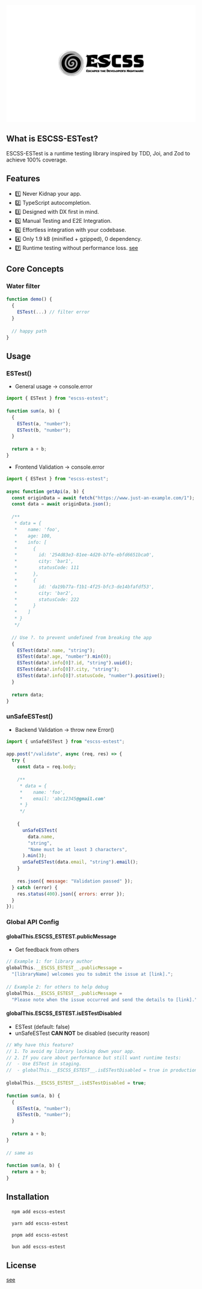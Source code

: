 ![logo](https://github.com/ESCSS-labs/ESCSS/blob/main/assets/logo.png)

## What is ESCSS-ESTest?

ESCSS-ESTest is a runtime testing library inspired by TDD, Joi, and Zod to achieve 100% coverage.

## Features

- 1️⃣ Never Kidnap your app.
- 2️⃣ TypeScript autocompletion.
- 3️⃣ Designed with DX first in mind.
- 5️⃣ Manual Testing and E2E Integration.
- 6️⃣ Effortless integration with your codebase.
- 4️⃣ Only 1.9 kB (minified + gzipped), 0 dependency.
- 7️⃣ Runtime testing without performance loss. [see](#globalthisescss_estestisestestdisabled)

## Core Concepts

### Water filter

```js
function demo() {
  {
    ESTest(...) // filter error
  }

  // happy path
}
```

## Usage

### ESTest()

- General usage -> console.error

```js
import { ESTest } from "escss-estest";

function sum(a, b) {
  {
    ESTest(a, "number");
    ESTest(b, "number");
  }

  return a + b;
}
```

- Frontend Validation -> console.error

```js
import { ESTest } from "escss-estest";

async function getApi(a, b) {
  const originData = await fetch("https://www.just-an-example.com/1");
  const data = await originData.json();

  /**
   * data = {
   *    name: 'foo',
   *    age: 100,
   *    info: [
   *      {
   *        id: '254d83e3-81ee-4d20-b7fe-ebfd6651bca0',
   *        city: 'bar1',
   *        statusCode: 111
   *      },
   *      {
   *        id: 'da19b77a-f1b1-4f25-bfc3-de14bfafdf53',
   *        city: 'bar2',
   *        statusCode: 222
   *      }
   *    ]
   * }
   */

  // Use ?. to prevent undefined from breaking the app
  {
    ESTest(data?.name, "string");
    ESTest(data?.age, "number").min(0);
    ESTest(data?.info[0]?.id, "string").uuid();
    ESTest(data?.info[0]?.city, "string");
    ESTest(data?.info[0]?.statusCode, "number").positive();
  }

  return data;
}
```

### unSafeESTest()

- Backend Validation -> throw new Error()

```js
import { unSafeESTest } from "escss-estest";

app.post("/validate", async (req, res) => {
  try {
    const data = req.body;

    /**
     * data = {
     *    name: 'foo',
     *    email: 'abc12345@gmail.com'
     * }
     */

    {
      unSafeESTest(
        data.name,
        "string",
        "Name must be at least 3 characters",
      ).min(3);
      unSafeESTest(data.email, "string").email();
    }

    res.json({ message: "Validation passed" });
  } catch (error) {
    res.status(400).json({ errors: error });
  }
});
```

### Global API Config

#### globalThis.**ESCSS_ESTEST**.publicMessage

- Get feedback from others

```js
// Example 1: for library author
globalThis.__ESCSS_ESTEST__.publicMessage =
  "[libraryName] welcomes you to submit the issue at [link].";

// Example 2: for others to help debug
globalThis.__ESCSS_ESTEST__.publicMessage =
  "Please note when the issue occurred and send the details to [link].";
```

#### globalThis.**ESCSS_ESTEST**.isESTestDisabled

- ESTest (default: false)
- unSafeESTest **CAN NOT** be disabled (security reason)

```js
// Why have this feature?
// 1. To avoid my library locking down your app.
// 2. If you care about performance but still want runtime tests:
//  - Use ESTest in staging.
//  - globalThis.__ESCSS_ESTEST__.isESTestDisabled = true in production to disable it.

globalThis.__ESCSS_ESTEST__.isESTestDisabled = true;

function sum(a, b) {
  {
    ESTest(a, "number");
    ESTest(b, "number");
  }

  return a + b;
}

// same as

function sum(a, b) {
  return a + b;
}
```

## Installation

```bash
  npm add escss-estest
```

```bash
  yarn add escss-estest
```

```bash
  pnpm add escss-estest
```

```bash
  bun add escss-estest
```

## License

[see](https://github.com/ESCSS-labs/ESCSS-ESTest?tab=License-1-ov-file)
